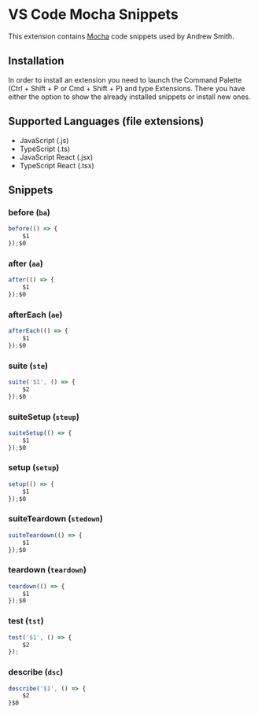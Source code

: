 # VS Code Mocha Snippets

This extension contains [Mocha](https://mochajs.org/) code snippets used by Andrew Smith.

## Installation

In order to install an extension you need to launch the Command Palette (Ctrl + Shift + P or Cmd + Shift + P) and type Extensions.
There you have either the option to show the already installed snippets or install new ones.

## Supported Languages (file extensions)

- JavaScript (.js)
- TypeScript (.ts)
- JavaScript React (.jsx)
- TypeScript React (.tsx)

## Snippets

### before (`ba`)
```javascript
before(() => {
	$1
});$0
```
### after (`aa`)
```javascript
after(() => {
	$1
});$0
```
### afterEach (`ae`)
```javascript
afterEach(() => {
	$1
});$0
```
### suite (`ste`)
```javascript
suite('$1', () => {
	$2
});$0
```
### suiteSetup (`steup`)
```javascript
suiteSetup(() => {
	$1
});$0
```
### setup (`setup`)
```javascript
setup(() => {
	$1
});$0
```
### suiteTeardown (`stedown`)
```javascript
suiteTeardown(() => {
	$1
});$0
```
### teardown (`teardown`)
```javascript
teardown(() => {
	$1
});$0
```
### test (`tst`)
```javascript
test('$1', () => {
	$2
});
```
### describe (`dsc`)
```javascript
describe('$1', () => {
	$2
}$0
```
